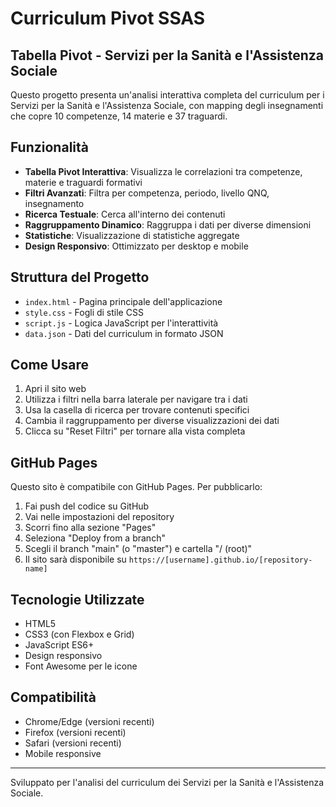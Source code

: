 # Curriculum Pivot SSAS

## Tabella Pivot - Servizi per la Sanità e l'Assistenza Sociale

Questo progetto presenta un'analisi interattiva completa del curriculum per i Servizi per la Sanità e l'Assistenza Sociale, con mapping degli insegnamenti che copre 10 competenze, 14 materie e 37 traguardi.

## Funzionalità

- **Tabella Pivot Interattiva**: Visualizza le correlazioni tra competenze, materie e traguardi formativi
- **Filtri Avanzati**: Filtra per competenza, periodo, livello QNQ, insegnamento
- **Ricerca Testuale**: Cerca all'interno dei contenuti
- **Raggruppamento Dinamico**: Raggruppa i dati per diverse dimensioni
- **Statistiche**: Visualizzazione di statistiche aggregate
- **Design Responsivo**: Ottimizzato per desktop e mobile

## Struttura del Progetto

- `index.html` - Pagina principale dell'applicazione
- `style.css` - Fogli di stile CSS
- `script.js` - Logica JavaScript per l'interattività
- `data.json` - Dati del curriculum in formato JSON

## Come Usare

1. Apri il sito web
2. Utilizza i filtri nella barra laterale per navigare tra i dati
3. Usa la casella di ricerca per trovare contenuti specifici
4. Cambia il raggruppamento per diverse visualizzazioni dei dati
5. Clicca su "Reset Filtri" per tornare alla vista completa

## GitHub Pages

Questo sito è compatibile con GitHub Pages. Per pubblicarlo:

1. Fai push del codice su GitHub
2. Vai nelle impostazioni del repository
3. Scorri fino alla sezione "Pages"
4. Seleziona "Deploy from a branch"
5. Scegli il branch "main" (o "master") e cartella "/ (root)"
6. Il sito sarà disponibile su `https://[username].github.io/[repository-name]`

## Tecnologie Utilizzate

- HTML5
- CSS3 (con Flexbox e Grid)
- JavaScript ES6+
- Design responsivo
- Font Awesome per le icone

## Compatibilità

- Chrome/Edge (versioni recenti)
- Firefox (versioni recenti)  
- Safari (versioni recenti)
- Mobile responsive

---

Sviluppato per l'analisi del curriculum dei Servizi per la Sanità e l'Assistenza Sociale.